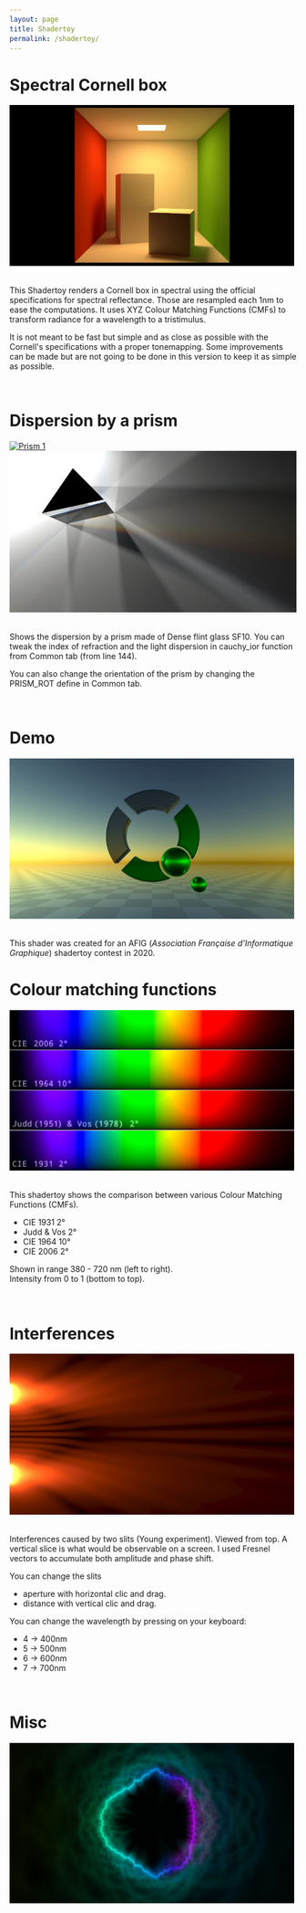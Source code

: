 ```yaml
---
layout: page
title: Shadertoy
permalink: /shadertoy/
---
```


Spectral Cornell box
====================

<div class="w3-content" style="max-width:500px">
  <div class="w3-card">
    <a href="https://www.shadertoy.com/view/WtlSWM">
      <img src="/images/shadertoy/WtlSWM.jpg" alt="Cornell box" />
    </a>
  </div>
</div>
<br>

This Shadertoy renders a Cornell box in spectral using the official specifications
for spectral reflectance. Those are resampled each 1nm to ease the computations.
It uses XYZ Colour Matching Functions (CMFs) to transform radiance for a wavelength
to a tristimulus.

It is not meant to be fast but simple and as close as possible with the Cornell's
specifications with a proper tonemapping. Some improvements can be made but are not
going to be done in this version to keep it as simple as possible.

<br>

Dispersion by a prism
======================
<div class="w3-row-padding">
  <div class="w3-col m6 l6">
    <div class="w3-card">
      <a href="https://www.shadertoy.com/view/wlSXz3">
        <img src="../images/shadertoy/wlSXz3.jpg" class="w3-image" alt="Prism 1">
      </a>
    </div>
  </div>
  <div class="w3-col m6 l6">
    <div class="w3-card">
      <a href="https://www.shadertoy.com/view/wt2SRy">
        <img src="/images/shadertoy/wt2SRy.jpg" class="w3-image" alt="Prism 2">
      </a>
    </div>
  </div>
</div>
<br>

Shows the dispersion by a prism made of Dense flint glass SF10.
You can tweak the index of refraction and the light dispersion in cauchy_ior
function from Common tab (from line 144).
 
You can also change the orientation of the prism by changing the PRISM_ROT define
in Common tab.

<br>

Demo
====

<div class="w3-content" style="max-width:500px">
  <div class="w3-card">
    <a href="https://www.shadertoy.com/view/ttfBz4">
      <img src="/images/shadertoy/ttfBz4.jpg" alt="AFIG contest" />
    </a>
  </div>
</div>
<br>

This shader was created for an AFIG (*Association Française d'Informatique Graphique*) shadertoy contest in 2020.


Colour matching functions
=========================

<div class="w3-content" style="max-width:500px">
  <div class="w3-card">
    <a href="https://www.shadertoy.com/view/WtsXW4">
      <img src="/images/shadertoy/WtsXW4.jpg" alt="CMFs" />
    </a>
  </div>
</div>
<br>

This shadertoy shows the comparison between various Colour Matching Functions (CMFs).
- CIE 1931 2°
- Judd & Vos 2°
- CIE 1964 10°
- CIE 2006 2°

Shown in range 380 - 720 nm (left to right).  
Intensity from 0 to 1 (bottom to top).

<br>

Interferences
=============

<div class="w3-content" style="max-width:500px">
  <div class="w3-card">
    <a href="https://www.shadertoy.com/view/wt2XR3">
      <img src="/images/shadertoy/wt2XR3.jpg" alt="Interferences" />
    </a>
  </div>
</div>
<br>

Interferences caused by two slits (Young experiment). Viewed from top. A vertical slice is what would be observable on a screen. I used Fresnel vectors to accumulate both amplitude and phase shift.

You can change the slits 
- aperture with horizontal clic and drag.
- distance with vertical clic and drag.

You can change the wavelength by pressing on your keyboard:
- 4 -> 400nm
- 5 -> 500nm
- 6 -> 600nm
- 7 -> 700nm

<br>

Misc
====

<div class="w3-content" style="max-width:500px">
  <div class="w3-card">
    <a href="https://www.shadertoy.com/view/3ljXDd">
      <img src="/images/shadertoy/3ljXDd.jpg" alt="Sound visualiser" />
    </a>
  </div>
</div>
<br>

